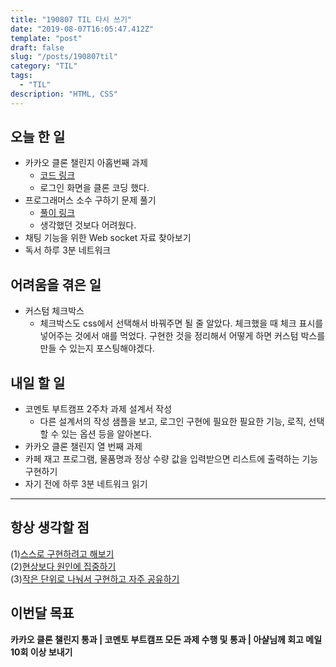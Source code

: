 ```yaml
---
title: "190807 TIL 다시 쓰기"
date: "2019-08-07T16:05:47.412Z"
template: "post"
draft: false
slug: "/posts/190807til"
category: "TIL"
tags:
  - "TIL"
description: "HTML, CSS"
---
```


## 오늘 한 일

- 카카오 클론 챌린지 아홉번째 과제
  - [코드 링크](https://codesandbox.io/s/blueprint-4y2hw)
  - 로그인 화면을 클론 코딩 했다.
- 프로그래머스 소수 구하기 문제 풀기
  - [풀이 링크](https://junkim.netlify.com/posts/programmers0807)
  - 생각했던 것보다 어려웠다.
- 채팅 기능을 위한 Web socket 자료 찾아보기
- 독서 하루 3분 네트워크

## 어려움을 겪은 일

- 커스텀 체크박스
  - 체크박스도 css에서 선택해서 바꿔주면 될 줄 알았다. 체크했을 때 체크 표시를 넣어주는 것에서 애를 먹었다. 구현한 것을 정리해서 어떻게 하면 커스텀 박스를 만들 수 있는지 포스팅해야겠다.

## 내일 할 일

- 코멘토 부트캠프 2주차 과제 설계서 작성
  - 다른 설계서의 작성 샘플을 보고, 로그인 구현에 필요한 필요한 기능, 로직, 선택할 수 있는 옵션 등을 알아본다.
- 카카오 클론 챌린지 열 번째 과제
- 카페 재고 프로그램, 물품명과 정상 수량 값을 입력받으면 리스트에 출력하는 기능 구현하기
- 자기 전에 하루 3분 네트워크 읽기

---



## 항상 생각할 점

(1)<u>스스로 구현하려고 해보기</u> <br>(2)<u>현상보다 원인에 집중하기</u> <br>(3)<u>작은 단위로 나눠서 구현하고 자주 공유하기</u>



## 이번달 목표

**카카오 클론 챌린지 통과 | 코멘토 부트캠프 모든 과제 수행 및 통과 | 아샬님께 회고 메일 10회 이상 보내기**

